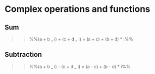 # Complex operations and functions

## Sum

> > %%(a + b _ i) + (c + d _ i) = (a + c) + (b + d) \* i%%

## Subtraction

> > %%(a + b _ i) - (c + d _ i) = (a - c) + (b - d) \* i%%
